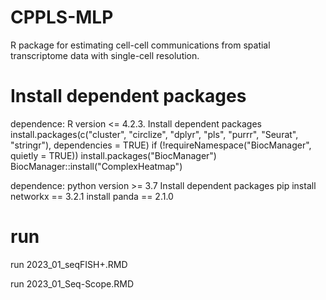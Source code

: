 # CPPLS-MLP

R package for estimating cell-cell communications from spatial transcriptome data with single-cell resolution.

# Install dependent packages
dependence: R version <= 4.2.3.
Install dependent packages
install.packages(c("cluster", "circlize", "dplyr", "pls", "purrr", "Seurat", "stringr"), dependencies = TRUE)
if (!requireNamespace("BiocManager", quietly = TRUE))
    install.packages("BiocManager")
BiocManager::install("ComplexHeatmap")

dependence: python version >= 3.7
Install dependent packages
pip install networkx == 3.2.1
    install panda    == 2.1.0 

# run
run 2023_01_seqFISH+.RMD

run 2023_01_Seq-Scope.RMD

